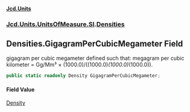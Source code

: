 #### [Jcd.Units](index.md 'index')
### [Jcd.Units.UnitsOfMeasure.SI](Jcd.Units.UnitsOfMeasure.SI.md 'Jcd.Units.UnitsOfMeasure.SI').[Densities](Densities.md 'Jcd.Units.UnitsOfMeasure.SI.Densities')

## Densities.GigagramPerCubicMegameter Field

gigagram per cubic megameter defined such that: megagram per cubic kilometer = Gg/Mm³ ×
(1000.0)/((1000.0)*(1000.0)*(1000.0)).

```csharp
public static readonly Density GigagramPerCubicMegameter;
```

#### Field Value
[Density](Density.md 'Jcd.Units.UnitTypes.Density')